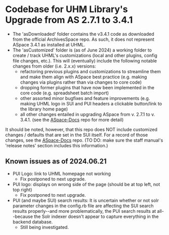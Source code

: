 # Codebase for UHM Library's Upgrade from AS 2.7.1 to 3.4.1

- The 'asDownloaded' folder contains the v3.4.1 code as downloaded from the official ArchivesSpace repo.  As such, it does not represent ASpace 3.4.1 as installed at UHML.  
- The 'asCustomized' folder is (as of June 2024) a working folder to create / track UHML's customizations (local and other plugins, config file changes, etc.). This will (eventually) include the following notable changes from older (i.e. 2.x.x) versions:
  - refactoring previous plugins and customizations to streamline them and make them align with ASpace best practice (e.g. making changes via plugins rather than via changes to core code)
  - dropping former plugins that have now been implemented in the core code (e.g. spreadsheet batch import)
  - other assorted minor bugfixes and feature improvements (e.g. making UHML logo in SUI and PUI headers a clickable button/link to the library home page)
  - all other changes entailed in upgrading ASpace from v. 2.7.1 to v. 3.4.1. (see the [ASpace-Docs](https://github.com/UnivHI-MLib-Arch/ASpace-Docs/) repo for more detail)

It should be noted, however, that this repo does NOT include customized changes / defaults that are set in the SUI itself.  For a record of those changes, see the [ASpace-Docs](https://github.com/UnivHI-MLib-Arch/ASpace-Docs/) repo.  (TO DO: make sure the staff manual's 'release notes' section includes this information.)

## Known issues as of 2024.06.21

- PUI Logo: link to UHML homepage not working
  - Fix postponed to next upgrade.
- PUI logo: displays on wrong side of the page (should be at top left, not top right)
  - Fix postponed to next upgrade.
- PUI (and maybe SUI) search results: It is uncertain whether or not solr parameter changes in the config.rb file are affecting the SUI search results properly--and more problematically, the PUI search results at all--because the Solr indexer doesn't appear to capture everything in the backend database.
  - Still being investigated.
